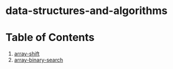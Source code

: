 # data-structures-and-algorithms
# Table of Contents
1. [array-shift](https://github.com/401-advanced-javascript-dania/data-structures-and-algorithms/tree/array-shift)
2. [array-binary-search](https://github.com/401-advanced-javascript-dania/data-structures-and-algorithms/tree/array-binary-search)
